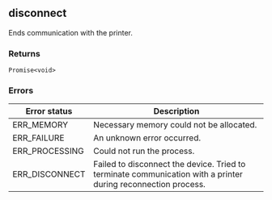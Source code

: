 ## disconnect

Ends communication with the printer.

### Returns

`Promise<void>`

### Errors

| **Error status** | **Description** |
| --- | --- |
| ERR_MEMORY | Necessary memory could not be allocated. |
| ERR_FAILURE | An unknown error occurred. |
| ERR_PROCESSING | Could not run the process. |
| ERR_DISCONNECT | Failed to disconnect the device. Tried to terminate communication with a printer during reconnection process. |

